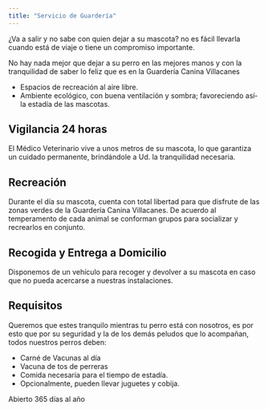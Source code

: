 ```yaml
---
title: "Servicio de Guardería"
---
```


¿Va a salir y no sabe con quien dejar a su mascota? no es fácil llevarla cuando está de viaje o tiene un compromiso importante.

No hay nada mejor que dejar a su perro en las mejores manos y con la tranquilidad de saber lo feliz que es en la Guardería Canina Villacanes

*  Espacios de recreación al aire libre.
*  Ambiente ecológico, con buena ventilación y sombra; favoreciendo así­ la estadí­a de las mascotas.


## Vigilancia 24 horas

El Médico Veterinario vive a unos metros de su mascota, lo que garantiza un cuidado permanente, brindándole a Ud. la tranquilidad necesaria.

## Recreación

Durante el día su mascota, cuenta con total libertad para que disfrute de las zonas verdes de la Guarderí­a Canina Villacanes. De acuerdo al temperamento de cada animal se conforman grupos para socializar y recrearlos en conjunto.

## Recogida y Entrega a Domicilio

Disponemos de un vehículo para recoger y devolver a su mascota en caso que no pueda acercarse a nuestras instalaciones.

## Requisitos

Queremos que estes tranquilo mientras tu perro está con nosotros, es por esto que por su seguridad y la de los demás peludos que lo acompañan, todos nuestros perros deben:

*  Carné de Vacunas al día
*  Vacuna de tos de perreras
*  Comida necesaria para el tiempo de estadía.
*  Opcionalmente, pueden llevar juguetes y cobija.


Abierto 365 días al año